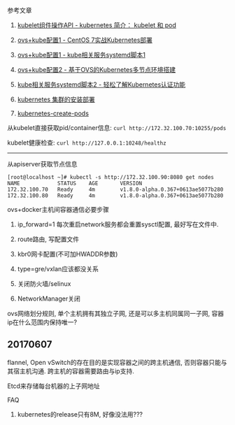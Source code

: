 
参考文章

1. [kubelet组件操作API - kubernetes 简介： kubelet 和 pod](http://cizixs.com/2016/10/25/kubernetes-intro-kubelet?utm_source=tuicool&utm_medium=referral)

2. [ovs+kube配置1 - CentOS 7实战Kubernetes部署](http://www.infoq.com/cn/articles/centos7-practical-kubernetes-deployment)

3. [ovs+kube配置1 - kube相关服务systemd脚本1](https://github.com/yangzhares/GetStartingKubernetes)

3. [ovs+kube配置2 - 基于OVS的Kubernetes多节点环境搭建](http://bingotree.cn/?p=828)

4. [kube相关服务systemd脚本2 - 轻松了解Kubernetes认证功能](http://www.tuicool.com/articles/byUnQn7)

5. [kubernetes 集群的安装部署](http://www.cnblogs.com/galengao/p/5780938.html)

6. [kubernetes-create-pods](http://www.liuhaihua.cn/archives/416728.html)

从kubelet直接获取pid/container信息: `curl http://172.32.100.70:10255/pods`

kubelet健康检查: `curl http://127.0.0.1:10248/healthz`

------

从apiserver获取节点信息

```
[root@localhost ~]# kubectl -s http://172.32.100.90:8080 get nodes
NAME            STATUS    AGE       VERSION
172.32.100.70   Ready     4m        v1.8.0-alpha.0.367+0613ae5077b280
172.32.100.80   Ready     4m        v1.8.0-alpha.0.367+0613ae5077b280
```

ovs+docker主机间容器通信必要步骤

1. ip_forward=1 每次重启network服务都会重置sysctl配置, 最好写在文件中.

2. route路由, 写配置文件

3. kbr0网卡配置(不可加HWADDR参数)

4. type=gre/vxlan应该都没关系

5. 关闭防火墙/selinux

6. NetworkManager关闭

ovs网络划分规则, 单个主机拥有其独立子网, 还是可以多主机同属同一子网, 容器ip在什么范围内保持唯一?

20170607
------

flannel, Open vSwitch的存在目的是实现容器之间的跨主机通信, 否则容器只能与其宿主机沟通. 跨主机的容器需要路由与ip支持.

Etcd来存储每台机器的上子网地址

FAQ

1. kubernetes的release只有8M, 好像没法用???